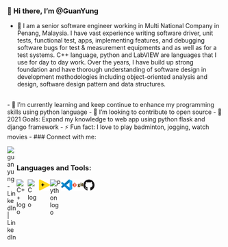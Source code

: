 ### 👋 Hi there, I’m @GuanYung

- 👀 I am a senior software engineer working in Multi National Company in Penang, Malaysia. I have vast experience writing software driver, unit tests, functional test, apps, implementing features, and debugging software bugs for test & measurement equipments and as well as for a test systems. C++ language, python and LabVIEW are languages that I use for day to day work. Over the years, I have build up strong foundation and have thorough understanding of software design in development methodologies including object-oriented analysis and design, software design pattern and data structures.
<br />
- 🌱 I’m currently learning and keep continue to enhance my programming skills using python language 
- 👯 I’m looking to contribute to open source
- 🥅 2021 Goals: Expand my knowledge to web app using python flask and django framework
- ⚡ Fun fact: I love to play badminton, jogging, watch movies
-  
### Connect with me:

[<img align="left" alt="guanyung-LinkedIn | LinkedIn" width="22px" src="https://cdn.jsdelivr.net/npm/simple-icons@v3/icons/linkedin.svg" />][linkedin]

<br />

### Languages and Tools:

<img align="left" alt="C++ logo" width="26px" src="https://raw.githubusercontent.com/isocpp/logos/master/cpp_logo.png" />
<img align="left" alt="C logo" width="26px" src="https://img.shields.io/badge/C-00599C?style=for-the-badge&logo=c&logoColor=white" />
<img align="left" alt="LabVIEW logo" width="26px" src="national-instruments-labview.png"/>
<img align="left" alt="Python logo" width="26px" src="https://img.shields.io/badge/Python-14354C?style=for-the-badge&logo=python&logoColor=white" />

<img align="left" alt="Visual Studio Code logo" width="26px" src="https://raw.githubusercontent.com/github/explore/80688e429a7d4ef2fca1e82350fe8e3517d3494d/topics/visual-studio-code/visual-studio-code.png" />
<img align="left" alt="Git logo" width="26px" src="https://raw.githubusercontent.com/github/explore/80688e429a7d4ef2fca1e82350fe8e3517d3494d/topics/git/git.png" />
<img align="left" alt="GitHub logo" width="26px" src="https://raw.githubusercontent.com/github/explore/78df643247d429f6cc873026c0622819ad797942/topics/github/github.png" 

[linkedin]: https://www.linkedin.com/in/tseng-guanyung-a3a01619/
<!---
GuanYung/GuanYung is a ✨ special ✨ repository because its `README.md` (this file) appears on your GitHub profile.
You can click the Preview link to take a look at your changes.
--->
